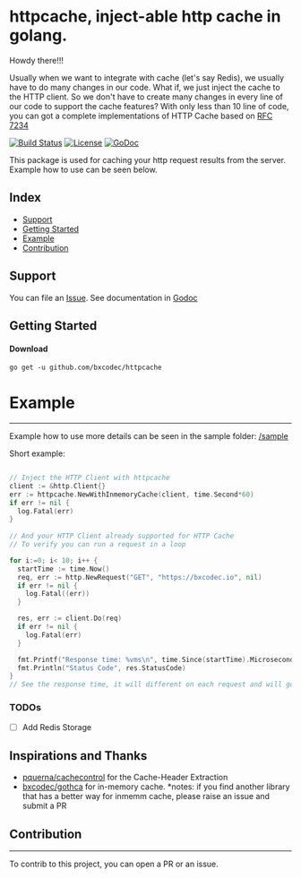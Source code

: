 # httpcache, inject-able http cache in golang.

Howdy there!!!

Usually when we want to integrate with cache (let's say Redis), we usually have to do many changes in our code. 
What if, we just inject the cache to the HTTP client. So we don't have to create many changes in every line of our code to support the cache features?
With only less than 10 line of code, you can got a complete implementations of HTTP Cache based on [RFC 7234](http://tools.ietf.org/html/rfc7234)

[![Build Status](https://travis-ci.com/bxcodec/httpcache.svg?token=Y64SjWyDK7wXJiFFqV6M&branch=master)](https://travis-ci.com/bxcodec/httpcache)
[![License](https://img.shields.io/github/license/mashape/apistatus.svg)](https://github.com/bxcodec/httpcache/blob/master/LICENSE)
[![GoDoc](https://godoc.org/github.com/bxcodec/httpcache?status.svg)](https://godoc.org/github.com/bxcodec/httpcache)

This package is used for caching your http request results from the server. Example how to use can be seen below.

## Index

* [Support](#support)
* [Getting Started](#getting-started)
* [Example](#example) 
* [Contribution](#contribution)


## Support

You can file an [Issue](https://github.com/bxcodec/httpcache/issues/new).
See documentation in [Godoc](https://godoc.org/github.com/bxcodec/httpcache)


## Getting Started

#### Download

```shell
go get -u github.com/bxcodec/httpcache
```
# Example

---

Example how to use more details can be seen in the sample folder: [/sample](/sample)

Short example:

```go

// Inject the HTTP Client with httpcache
client := &http.Client{}
err := httpcache.NewWithInmemoryCache(client, time.Second*60)
if err != nil {
  log.Fatal(err)
}
 
// And your HTTP Client already supported for HTTP Cache
// To verify you can run a request in a loop

for i:=0; i< 10; i++ {
  startTime := time.Now()
  req, err := http.NewRequest("GET", "https://bxcodec.io", nil)
  if err != nil {
    log.Fatal((err))
  }

  res, err := client.Do(req)
  if err != nil {
    log.Fatal(err)
  }

  fmt.Printf("Response time: %vms\n", time.Since(startTime).Microseconds())
  fmt.Println("Status Code", res.StatusCode)
}
// See the response time, it will different on each request and will go smaller.
```

### TODOs
- [ ] Add Redis Storage


## Inspirations and Thanks
- [pquerna/cachecontrol](https://github.com/pquerna/cachecontrol) for the Cache-Header Extraction
- [bxcodec/gothca](https://github.com/bxcodec/gotcha) for in-memory cache. *notes: if you find another library that has a better way for inmemm cache, please raise an issue and submit a PR


## Contribution
---

To contrib to this project, you can open a PR or an issue.


